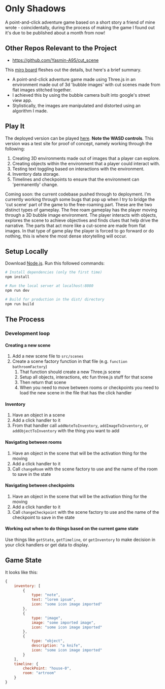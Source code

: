 # Only Shadows

A point-and-click adventure game based on a short story a friend of mine wrote - coincidentally, during the process of making the game I found out it's due to be published about a month from now!  

## Other Repos Relevant to the Project
- https://github.com/Yasmin-A95/cut_scene 

This [miro board](https://miro.com/app/board/uXjVPap0qME=/?share_link_id=24097702245) fleshes out the details, but here's a brief summary.
- A point-and-click adventure game made using Three.js in an environment made out of 3d 'bubble images' with cut scenes made from flat images stitched together. 
- I achieved this by using the bubble camera built into google's street view app.  
- Stylistically, the images are manipulated and distorted using an algorithm I made.

## Play It
The deployed version can be played [here](https://immersive-bubble.vercel.app/). **Note the WASD controls**. This version was a test site for proof of concept, namely working through the following: 
1. Creating 3D environments made out of images that a player can explore.
2. Creating objects within the environment that a player could interact with. 
3. Testing text toggling based on interactions with the environment. 
4. Inventory data storage.
5. Timelines and checkpoints to ensure that the environment can 'permanently' change. 

Coming soon: the current codebase pushed through to deployment. I'm currently working through some bugs that pop up when I try to bridge the 'cut scene' part of the game to the free-roaming part. These are the two distinct types of gameplay. The free roam gameplay has the player moving through a 3D bubble image environment. The player interacts with objects, explores the scene to achieve objectives and finds clues that help drive the narrative. The parts that act more like a cut-scene are made from flat images. In that type of game play the player is forced to go forward or do nothing, this is where the most dense storytelling will occur. 

## Setup Locally 
Download [Node.js](https://nodejs.org/en/download/).
Run this followed commands:

``` bash
# Install dependencies (only the first time)
npm install

# Run the local server at localhost:8080
npm run dev

# Build for production in the dist/ directory
npm run build
```

## The Process

### Development loop

#### Creating a new scene

1. Add a new scene file to `src/scenes`
2. Create a scene factory function in that file (e.g. `function bathroomFactory`)
    1. That function should create a new Three.js scene
    2. Setup all objects, interactions, etc fun three.js stuff for that scene
    3. Then return that scene
    4. When you need to move between rooms or checkpoints you need to load the new scene in the file that has the click handler

#### Inventory

1. Have an object in a scene
2. Add a click handler to it
3. From that handler call `addNoteToInventory`, `addImageToInventory`, or `addObjectToInventory` with the thing you want to add

#### Navigating between rooms

1. Have an object in the scene that will be the activation thing for the moving
2. Add a click handler to it
3. Call `changeRoom` with the scene factory to use and the name of the room to save in the state

#### Navigating between checkpoints

1. Have an object in the scene that will be the activation thing for the moving
2. Add a click handler to it
3. Call `changeCheckpoint` with the scene factory to use and the name of the checkpoint to save in the state

#### Working out when to do things based on the current game state

Use things like `getState`, `getTimeline`, or `getInventory` to make decision in your click handlers or get data to display.

## Game State

It looks like this:

```js
{
    inventory: [
        {
            type: "note",
            text: "lorem ipsum",
            icon: "some icon image imported"
        },
        {
            type: "image",
            image: "some imported image",
            icon: "some icon image imported"
        },
        {
            type: "object",
            description: "a knife",
            icon: "some icon image imported"
        }
    ],
    timeline: {
        checkPoint: "house-0",
        room: "artroom"
    }
}
```
